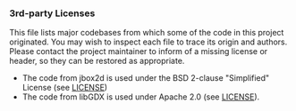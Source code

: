 ### 3rd-party Licenses

This file lists major codebases from which some of the code in this project originated. You may wish to inspect each file to trace its origin and authors. Please contact the project maintainer to inform of a missing license or header, so they can be restored as appropriate.

- The code from jbox2d is used under the BSD 2-clause "Simplified" License (see [LICENSE](jbox2d-LICENSE))
- The code from libGDX is used under Apache 2.0 (see [LICENSE](libGDX-LICENSE)).
